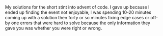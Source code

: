 My solutions for the short stint into advent of code. I gave up because I ended up finding the event not enjoyable, I was spending 10-20 minutes coming up with a solution then forty or so minutes fixing
edge cases or off-by one errors that were hard to solve because the only information they gave you was whether you were right or wrong.
